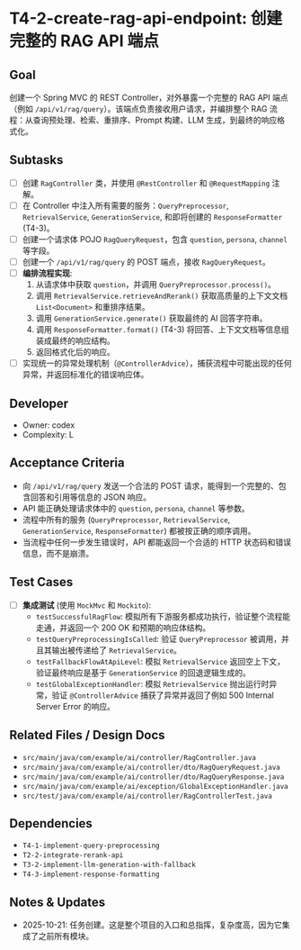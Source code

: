 # T4-2-create-rag-api-endpoint: 创建完整的 RAG API 端点

## Goal
创建一个 Spring MVC 的 REST Controller，对外暴露一个完整的 RAG API 端点（例如 `/api/v1/rag/query`）。该端点负责接收用户请求，并编排整个 RAG 流程：从查询预处理、检索、重排序、Prompt 构建、LLM 生成，到最终的响应格式化。

## Subtasks
- [ ] 创建 `RagController` 类，并使用 `@RestController` 和 `@RequestMapping` 注解。
- [ ] 在 Controller 中注入所有需要的服务：`QueryPreprocessor`, `RetrievalService`, `GenerationService`, 和即将创建的 `ResponseFormatter` (T4-3)。
- [ ] 创建一个请求体 POJO `RagQueryRequest`，包含 `question`, `persona`, `channel` 等字段。
- [ ] 创建一个 `/api/v1/rag/query` 的 POST 端点，接收 `RagQueryRequest`。
- [ ] **编排流程实现**:
    1.  从请求体中获取 `question`，并调用 `QueryPreprocessor.process()`。
    2.  调用 `RetrievalService.retrieveAndRerank()` 获取高质量的上下文文档 `List<Document>` 和重排序结果。
    3.  调用 `GenerationService.generate()` 获取最终的 AI 回答字符串。
    4.  调用 `ResponseFormatter.format()` (T4-3) 将回答、上下文文档等信息组装成最终的响应结构。
    5.  返回格式化后的响应。
- [ ] 实现统一的异常处理机制（`@ControllerAdvice`），捕获流程中可能出现的任何异常，并返回标准化的错误响应体。

## Developer
- Owner: codex
- Complexity: L

## Acceptance Criteria
- 向 `/api/v1/rag/query` 发送一个合法的 POST 请求，能得到一个完整的、包含回答和引用等信息的 JSON 响应。
- API 能正确处理请求体中的 `question`, `persona`, `channel` 等参数。
- 流程中所有的服务 (`QueryPreprocessor`, `RetrievalService`, `GenerationService`, `ResponseFormatter`) 都被按正确的顺序调用。
- 当流程中任何一步发生错误时，API 都能返回一个合适的 HTTP 状态码和错误信息，而不是崩溃。

## Test Cases
- [ ] **集成测试** (使用 `MockMvc` 和 `Mockito`):
    - `testSuccessfulRagFlow`: 模拟所有下游服务都成功执行，验证整个流程能走通，并返回一个 200 OK 和预期的响应体结构。
    - `testQueryPreprocessingIsCalled`: 验证 `QueryPreprocessor` 被调用，并且其输出被传递给了 `RetrievalService`。
    - `testFallbackFlowAtApiLevel`: 模拟 `RetrievalService` 返回空上下文，验证最终响应是基于 `GenerationService` 的回退逻辑生成的。
    - `testGlobalExceptionHandler`: 模拟 `RetrievalService` 抛出运行时异常，验证 `@ControllerAdvice` 捕获了异常并返回了例如 500 Internal Server Error 的响应。

## Related Files / Design Docs
- `src/main/java/com/example/ai/controller/RagController.java`
- `src/main/java/com/example/ai/controller/dto/RagQueryRequest.java`
- `src/main/java/com/example/ai/controller/dto/RagQueryResponse.java`
- `src/main/java/com/example/ai/exception/GlobalExceptionHandler.java`
- `src/test/java/com/example/ai/controller/RagControllerTest.java`

## Dependencies
- `T4-1-implement-query-preprocessing`
- `T2-2-integrate-rerank-api`
- `T3-2-implement-llm-generation-with-fallback`
- `T4-3-implement-response-formatting`

## Notes & Updates
- 2025-10-21: 任务创建。这是整个项目的入口和总指挥，复杂度高，因为它集成了之前所有模块。